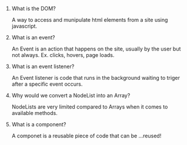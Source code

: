 1. What is the DOM?

	A way to access and munipulate html elements from a site using javascript.

2. What is an event?

	An Event is an action that happens on the site, usually by the user but not always. Ex. clicks, hovers, page loads.

3. What is an event listener?

	An Event listener is code that runs in the background waiting to triger after a specific event occurs.

4. Why would we convert a NodeList into an Array?

	NodeLists are very limited compared to Arrays when it comes to available methods.
	
5. What is a component?
	
	A componet is a reusable piece of code that can be ...reused!